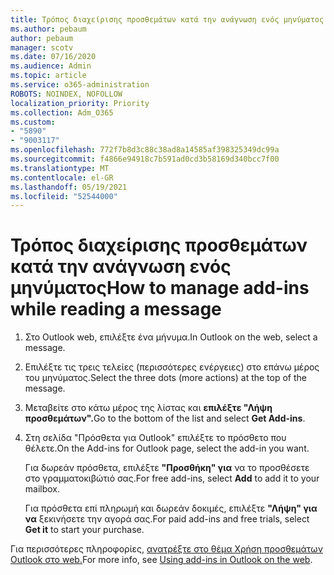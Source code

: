 ```yaml
---
title: Τρόπος διαχείρισης προσθεμάτων κατά την ανάγνωση ενός μηνύματος
ms.author: pebaum
author: pebaum
manager: scotv
ms.date: 07/16/2020
ms.audience: Admin
ms.topic: article
ms.service: o365-administration
ROBOTS: NOINDEX, NOFOLLOW
localization_priority: Priority
ms.collection: Adm_O365
ms.custom:
- "5890"
- "9003117"
ms.openlocfilehash: 772f7b8d3c88c38ad8a14585af398325349dc99a
ms.sourcegitcommit: f4866e94918c7b591ad0cd3b58169d340bcc7f00
ms.translationtype: MT
ms.contentlocale: el-GR
ms.lasthandoff: 05/19/2021
ms.locfileid: "52544000"
---
```

# <a name="how-to-manage-add-ins-while-reading-a-message"></a><span data-ttu-id="e91ec-102">Τρόπος διαχείρισης προσθεμάτων κατά την ανάγνωση ενός μηνύματος</span><span class="sxs-lookup"><span data-stu-id="e91ec-102">How to manage add-ins while reading a message</span></span>

1. <span data-ttu-id="e91ec-103">Στο Outlook web, επιλέξτε ένα μήνυμα.</span><span class="sxs-lookup"><span data-stu-id="e91ec-103">In Outlook on the web, select a message.</span></span>
    
2. <span data-ttu-id="e91ec-104">Επιλέξτε τις τρεις τελείες (περισσότερες ενέργειες) στο επάνω μέρος του μηνύματος.</span><span class="sxs-lookup"><span data-stu-id="e91ec-104">Select the three dots (more actions) at the top of the message.</span></span>

3. <span data-ttu-id="e91ec-105">Μεταβείτε στο κάτω μέρος της λίστας και **επιλέξτε "Λήψη προσθεμάτων".**</span><span class="sxs-lookup"><span data-stu-id="e91ec-105">Go to the bottom of the list and select **Get Add-ins**.</span></span>
    
4. <span data-ttu-id="e91ec-106">Στη σελίδα "Πρόσθετα για Outlook" επιλέξτε το πρόσθετο που θέλετε.</span><span class="sxs-lookup"><span data-stu-id="e91ec-106">On the Add-ins for Outlook page, select the add-in you want.</span></span>
    
    <span data-ttu-id="e91ec-107">Για δωρεάν πρόσθετα, επιλέξτε **"Προσθήκη" για** να το προσθέσετε στο γραμματοκιβώτιό σας.</span><span class="sxs-lookup"><span data-stu-id="e91ec-107">For free add-ins, select **Add** to add it to your mailbox.</span></span>
    
    <span data-ttu-id="e91ec-108">Για πρόσθετα επί πληρωμή και δωρεάν δοκιμές, επιλέξτε **"Λήψη" για να** ξεκινήσετε την αγορά σας.</span><span class="sxs-lookup"><span data-stu-id="e91ec-108">For paid add-ins and free trials, select **Get it** to start your purchase.</span></span>
    
<span data-ttu-id="e91ec-109">Για περισσότερες πληροφορίες, [ανατρέξτε στο θέμα Χρήση προσθεμάτων Outlook στο web.](https://support.microsoft.com/office/using-add-ins-in-outlook-on-the-web-8f2ce816-5df4-44a5-958c-f7f9d6dabdce)</span><span class="sxs-lookup"><span data-stu-id="e91ec-109">For more info, see [Using add-ins in Outlook on the web](https://support.microsoft.com/office/using-add-ins-in-outlook-on-the-web-8f2ce816-5df4-44a5-958c-f7f9d6dabdce).</span></span>
